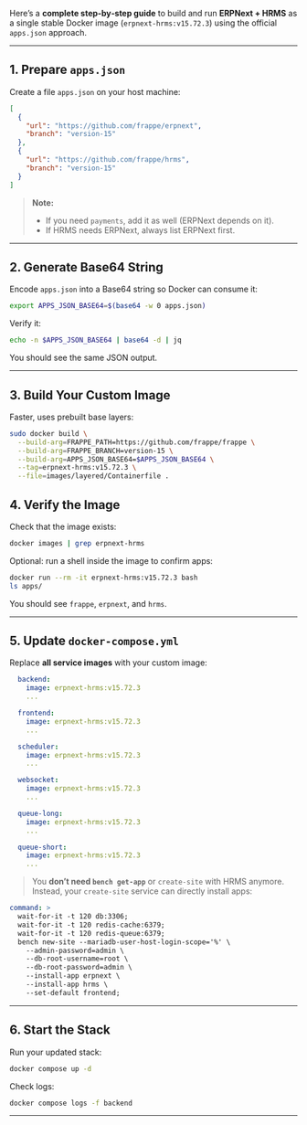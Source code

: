 Here’s a **complete step‑by‑step guide** to build and run **ERPNext + HRMS** as a single stable Docker image (`erpnext-hrms:v15.72.3`) using the official `apps.json` approach.

---

## **1. Prepare `apps.json`**

Create a file `apps.json` on your host machine:

```json
[
  {
    "url": "https://github.com/frappe/erpnext",
    "branch": "version-15"
  },
  {
    "url": "https://github.com/frappe/hrms",
    "branch": "version-15"
  }
]
```

> **Note:**
>
> * If you need `payments`, add it as well (ERPNext depends on it).
> * If HRMS needs ERPNext, always list ERPNext first.

---

## **2. Generate Base64 String**

Encode `apps.json` into a Base64 string so Docker can consume it:

```bash
export APPS_JSON_BASE64=$(base64 -w 0 apps.json)
```

Verify it:

```bash
echo -n $APPS_JSON_BASE64 | base64 -d | jq
```

You should see the same JSON output.

---

## **3. Build Your Custom Image**

Faster, uses prebuilt base layers:

```bash
sudo docker build \
  --build-arg=FRAPPE_PATH=https://github.com/frappe/frappe \
  --build-arg=FRAPPE_BRANCH=version-15 \
  --build-arg=APPS_JSON_BASE64=$APPS_JSON_BASE64 \
  --tag=erpnext-hrms:v15.72.3 \
  --file=images/layered/Containerfile .
```

## **4. Verify the Image**

Check that the image exists:

```bash
docker images | grep erpnext-hrms
```

Optional: run a shell inside the image to confirm apps:

```bash
docker run --rm -it erpnext-hrms:v15.72.3 bash
ls apps/
```

You should see `frappe`, `erpnext`, and `hrms`.

---

## **5. Update `docker-compose.yml`**

Replace **all service images** with your custom image:

```yaml
  backend:
    image: erpnext-hrms:v15.72.3
    ...

  frontend:
    image: erpnext-hrms:v15.72.3
    ...

  scheduler:
    image: erpnext-hrms:v15.72.3
    ...

  websocket:
    image: erpnext-hrms:v15.72.3
    ...

  queue-long:
    image: erpnext-hrms:v15.72.3
    ...

  queue-short:
    image: erpnext-hrms:v15.72.3
    ...
```

> You **don’t need `bench get-app`** or `create-site` with HRMS anymore.
> Instead, your `create-site` service can directly install apps:

```yaml
command: >
  wait-for-it -t 120 db:3306;
  wait-for-it -t 120 redis-cache:6379;
  wait-for-it -t 120 redis-queue:6379;
  bench new-site --mariadb-user-host-login-scope='%' \
    --admin-password=admin \
    --db-root-username=root \
    --db-root-password=admin \
    --install-app erpnext \
    --install-app hrms \
    --set-default frontend;
```

---

## **6. Start the Stack**

Run your updated stack:

```bash
docker compose up -d
```

Check logs:

```bash
docker compose logs -f backend
```

---